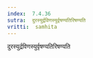 ```yaml
---
index:  7.4.36
sutra:  दुरस्युर्द्रविणस्युर्वृषण्यतिरिषण्यति
vritti:  samhita 
---
```


दुरस्युर्द्रविणस्युर्वृषण्यतिरिषण्यति

